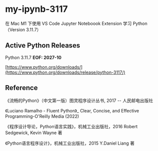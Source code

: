 # my-ipynb-3117
在 Mac M1 下使用 VS Code Jupyter Noteboook Extension 学习 Python（Version 3.11.7）

## Active Python Releases
Python 3.11.7 **EOF: 2027-10**

[https://www.python.org/downloads/](https://www.python.org/downloads/release/python-3117/)

## Reference
《流畅的Python》（中文第一版）图灵程序设计丛书, 2017 -- 人民邮电出版社

《Luciano Ramalho - Fluent Python》_ Clear, Concise, and Effective Programming-O'Reilly Media (2022)

《程序设计导论，Python语言实践》，机械工业出版社，2016  Robert Sedgewick, Kevin Wayne 著

《Python语言程序设计》，机械工业出版社，2015  Y.Daniel Liang 著
